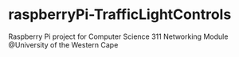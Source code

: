 # raspberryPi-TrafficLightControls

Raspberry Pi project for Computer Science 311 Networking Module @University of the Western Cape